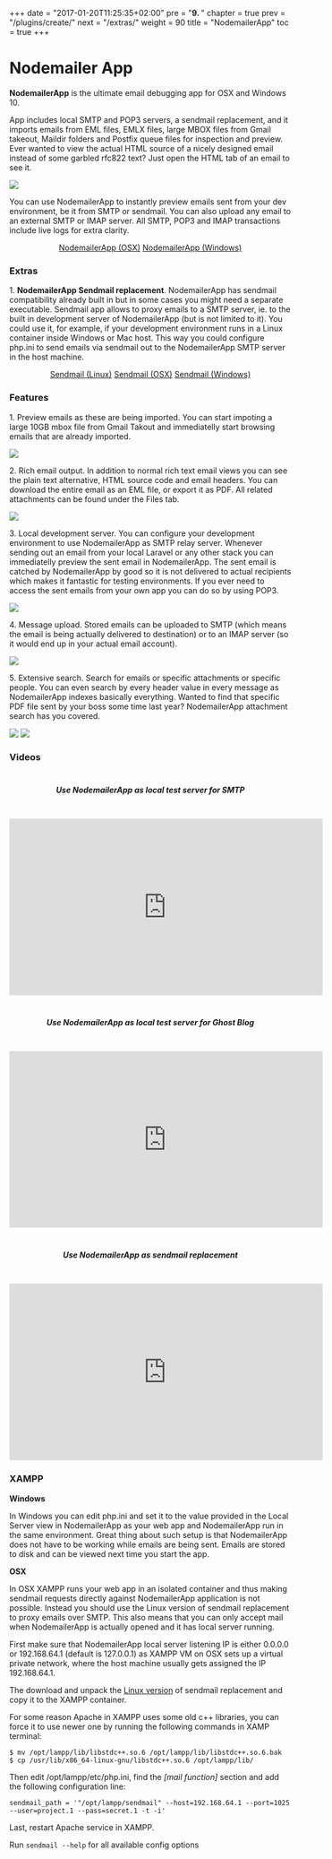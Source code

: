 +++
date = "2017-01-20T11:25:35+02:00"
pre = "<b>9. </b>"
chapter = true
prev = "/plugins/create/"
next = "/extras/"
weight = 90
title = "NodemailerApp"
toc = true
+++

# Nodemailer App

**NodemailerApp** is the ultimate email debugging app for OSX and Windows 10.

App includes local SMTP and POP3 servers, a sendmail replacement, and it imports emails from EML files, EMLX files, large MBOX files from Gmail takeout, Maildir folders and Postfix queue files for inspection and preview. Ever wanted to view the actual HTML source of a nicely designed email instead of some garbled rfc822 text? Just open the HTML tab of an email to see it.

![](/screenshots/img01.png)

You can use NodemailerApp to instantly preview emails sent from your dev environment, be it from SMTP or sendmail. You can also upload any email to an external SMTP or IMAP server. All SMTP, POP3 and IMAP transactions include live logs for extra clarity.

<div style="text-align: center"><a href="https://downloads.nodemailer.com/download/osx" target="_blank" class="btn btn-default"><i class="fas fa-download"></i> NodemailerApp (OSX)</a> <a href="https://downloads.nodemailer.com/download/win32" target="_blank" class="btn btn-default"><i class="fas fa-download"></i> NodemailerApp (Windows)</a></div>

### Extras

1\. **NodemailerApp Sendmail replacement**. NodemailerApp has sendmail compatibility already built in but in some cases you might need a separate executable. Sendmail app allows to proxy emails to a SMTP server, ie. to the built in development server of NodemailerApp (but is not limited to it). You could use it, for example, if your development environment runs in a Linux container inside Windows or Mac host. This way you could configure php.ini to send emails via sendmail out to the NodemailerApp SMTP server in the host machine.

<div style="text-align: center"><a href="https://nodemailer.com/sendmail-linux.tar.gz" target="_blank" class="btn btn-default"><i class="fas fa-download"></i> Sendmail (Linux)</a> <a href="https://nodemailer.com/sendmail-osx.tar.gz" target="_blank" class="btn btn-default"><i class="fas fa-download"></i> Sendmail (OSX)</a> <a href="https://nodemailer.com/sendmail-win.zip" target="_blank" class="btn btn-default"><i class="fas fa-download"></i> Sendmail (Windows)</a></div>

### Features

1\. Preview emails as these are being imported. You can start impoting a large 10GB mbox file from Gmail Takout and immediatelly start browsing emails that are already imported.

![](/screenshots/img01.png)

2\. Rich email output. In addition to normal rich text email views you can see the plain text alternative, HTML source code and email headers. You can download the entire email as an EML file, or export it as PDF. All related attachments can be found under the Files tab.

![](/screenshots/img02.png)

3\. Local development server. You can configure your development environment to use NodemailerApp as SMTP relay server. Whenever sending out an email from your local Laravel or any other stack you can immediatelly preview the sent email in NodemailerApp. The sent email is catched by NodemailerApp by good so it is not delivered to actual recipients which makes it fantastic for testing environments. If you ever need to access the sent emails from your own app you can do so by using POP3.

![](/screenshots/img03.png)

4\. Message upload. Stored emails can be uploaded to SMTP (which means the email is being actually delivered to destination) or to an IMAP server (so it would end up in your actual email account).

![](/screenshots/img04.png)

5\. Extensive search. Search for emails or specific attachments or specific people. You can even search by every header value in every message as NodemailerApp indexes basically everything. Wanted to find that specific PDF file sent by your boss some time last year? NodemailerApp attachment search has you covered.

![](/screenshots/img06.png)
![](/screenshots/img05.png)

### Videos

##### <div style="text-align: center; padding: 20px 0;">Use NodemailerApp as local test server for SMTP</div>

<div style="text-align: center"><iframe width="560" height="315" src="https://www.youtube.com/embed/ETUmG3B-jOw" frameborder="0" allow="accelerometer; autoplay; encrypted-media; gyroscope; picture-in-picture" allowfullscreen></iframe></div>

##### <div style="text-align: center; padding: 20px 0;" id="ghost">Use NodemailerApp as local test server for Ghost Blog</div>

<div style="text-align: center"><iframe width="560" height="315" src="https://www.youtube.com/embed/6uQJcbmZwc0" frameborder="0" allow="accelerometer; autoplay; encrypted-media; gyroscope; picture-in-picture" allowfullscreen></iframe></div>

##### <div style="text-align: center; padding: 20px 0;" id="ghost">Use NodemailerApp as sendmail replacement</div>

<div style="text-align: center"><iframe width="560" height="315" src="https://www.youtube.com/embed/cYfdUqd_Vbs" frameborder="0" allow="accelerometer; autoplay; encrypted-media; gyroscope; picture-in-picture" allowfullscreen></iframe></div>

### XAMPP

**Windows**

In Windows you can edit php.ini and set it to the value provided in the Local Server view in NodemailerApp as your web app and NodemailerApp run in the same environment. Great thing about such setup is that NodemailerApp does not have to be working while emails are being sent. Emails are stored to disk and can be viewed next time you start the app.

**OSX**

In OSX XAMPP runs your web app in an isolated container and thus making sendmail requests directly against NodemailerApp application is not possible. Instead you should use the Linux version of sendmail replacement to proxy emails over SMTP. This also means that you can only accept mail when NodemailerApp is actually opened and it has local server running.

First make sure that NodemailerApp local server listening IP is either 0.0.0.0 or 192.168.64.1 (default is 127.0.0.1) as XAMPP VM on OSX sets up a virtual private network, where the host machine usually gets assigned the IP 192.168.64.1.

The download and unpack the <a href="https://nodemailer.com/sendmail-linux.tar.gz" target="_blank">Linux version</a> of sendmail replacement and copy it to the XAMPP container.

For some reason Apache in XAMPP uses some old c++ libraries, you can force it to use newer one by running the following commands in XAMP terminal:

```
$ mv /opt/lampp/lib/libstdc++.so.6 /opt/lampp/lib/libstdc++.so.6.bak
$ cp /usr/lib/x86_64-linux-gnu/libstdc++.so.6 /opt/lampp/lib/
```

Then edit /opt/lampp/etc/php.ini, find the _[mail function]_ section and add the following configuration line:

```
sendmail_path = '"/opt/lampp/sendmail" --host=192.168.64.1 --port=1025 --user=project.1 --pass=secret.1 -t -i'
```

Last, restart Apache service in XAMPP.

Run `sendmail --help` for all available config options
